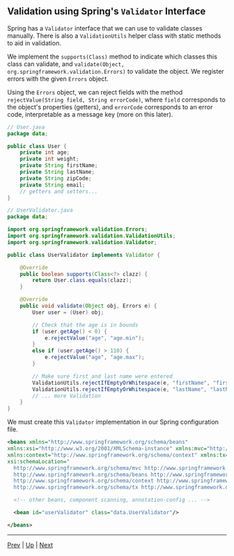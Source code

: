 ## Validation using Spring's `Validator` Interface

Spring has a `Validator` interface that we can use to validate classes manually. There is also a `ValidationUtils` helper class with static methods to aid in validation.

We implement the `supports(Class)` method to indicate which classes this class can validate, and `validate(Object, org.springframework.validation.Errors)` to validate the object. We register errors with the given `Errors` object.

Using the `Errors` object, we can reject fields with the method `rejectValue(String field, String errorCode)`, where `field` corresponds to the object's properties (getters), and `errorCode` corresponds to an error code, interpretable as a message key (more on this later).

```java
// User.java
package data;

public class User {
	private int age;
	private int weight;
  	private String firstName;
	private String lastName;
	private String zipCode;
	private String email;
	// getters and setters...
}

// UserValidator.java
package data;

import org.springframework.validation.Errors;
import org.springframework.validation.ValidationUtils;
import org.springframework.validation.Validator;

public class UserValidator implements Validator {

	@Override
	public boolean supports(Class<?> clazz) {
		return User.class.equals(clazz);
	}

	@Override
	public void validate(Object obj, Errors e) {
		User user = (User) obj;

		// Check that the age is in bounds
		if (user.getAge() < 0) {
			e.rejectValue("age", "age.min");
		}
		else if (user.getAge() > 110) {
			e.rejectValue("age", "age.max");
		}

		// Make sure first and last name were entered
		ValidationUtils.rejectIfEmptyOrWhitespace(e, "firstName", "firstName.empty");
		ValidationUtils.rejectIfEmptyOrWhitespace(e, "lastName", "lastName.empty");
		// ... more Validation
	}
}
```

We must create this `Validator` implementation in our Spring configuration file.

```xml
<beans xmlns="http://www.springframework.org/schema/beans"
xmlns:xsi="http://www.w3.org/2001/XMLSchema-instance" xmlns:mvc="http://www.springframework.org/schema/mvc"
xmlns:context="http://www.springframework.org/schema/context" xmlns:tx="http://www.springframework.org/schema/tx"
xsi:schemaLocation="
  http://www.springframework.org/schema/mvc http://www.springframework.org/schema/mvc/spring-mvc-4.3.xsd
  http://www.springframework.org/schema/beans http://www.springframework.org/schema/beans/spring-beans-4.3.xsd
  http://www.springframework.org/schema/context http://www.springframework.org/schema/context/spring-context-4.3.xsd
  http://www.springframework.org/schema/tx http://www.springframework.org/schema/tx/spring-tx-4.3.xsd">

  <!-- other beans, component scanning, annotation-config ... -->

  <bean id="userValidator" class="data.UserValidator"/>

</beans>
```

<hr>

[Prev](controller.md) | [Up](../README.md) | [Next](controller_validator.md)
